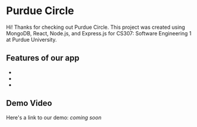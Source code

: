 # Purdue Circle
Hi! Thanks for checking out Purdue Circle. This project was created using MongoDB, React, Node.js, and Express.js for CS307: Software Engineering 1 at Purdue University.

## Features of our app
- 
- 
- 

## Demo Video
Here's a link to our demo: *coming soon*
